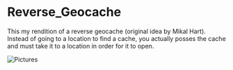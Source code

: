 # Reverse_Geocache
This my rendition of a reverse geocache (original idea by Mikal Hart). Instead of going to a location to find a cache, you actually posses the cache and must take it to a location in order for it to open.

![Pictures](https://photos.app.goo.gl/52sKjXczLgYq2qsK6)
